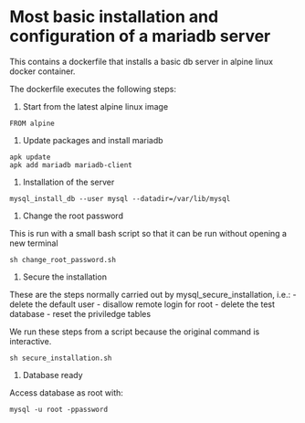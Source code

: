 # Most basic installation and configuration of a mariadb server

This contains a dockerfile that installs a basic db server in alpine linux docker container.

The dockerfile executes the following steps:

1. Start from the latest alpine linux image

```
FROM alpine
```

1. Update packages and install mariadb

```
apk update
apk add mariadb mariadb-client
```

1. Installation of the server

```
mysql_install_db --user mysql --datadir=/var/lib/mysql
```

1. Change the root password

This is run with a small bash script so that it can be run without opening a new terminal

```
sh change_root_password.sh
```

1. Secure the installation

These are the steps normally carried out by mysql_secure_installation, i.e.:
	- delete the default user
	- disallow remote login for root
	- delete the test database
	- reset the priviledge tables

We run these steps from a script because the original command is interactive.

```
sh secure_installation.sh
```

1. Database ready

Access database as root with:

```
mysql -u root -ppassword
```

